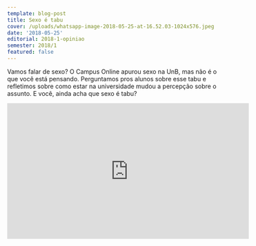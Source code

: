 ```yaml
---
template: blog-post
title: Sexo é tabu
cover: /uploads/whatsapp-image-2018-05-25-at-16.52.03-1024x576.jpeg
date: '2018-05-25'
editorial: 2018-1-opiniao
semester: 2018/1
featured: false
---
```

Vamos falar de sexo? O Campus Online apurou sexo na UnB, mas não é o que você está pensando. Perguntamos pros alunos sobre esse tabu e refletimos sobre como estar na universidade mudou a percepção sobre o assunto. E você, ainda acha que sexo é tabu?

<iframe width="560" height="315" src="https://www.youtube.com/embed/-s-hhgC8O9U" frameborder="0" allow="autoplay; encrypted-media" allowfullscreen></iframe>
